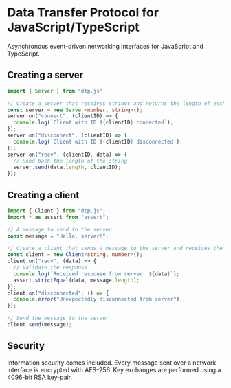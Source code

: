 # Data Transfer Protocol for JavaScript/TypeScript

Asynchronous event-driven networking interfaces for JavaScript and TypeScript.

## Creating a server

```ts
import { Server } from "dtp.js";

// Create a server that receives strings and returns the length of each string
const server = new Server<number, string>();
server.on("connect", (clientID) => {
  console.log(`Client with ID ${clientID} connected`);
});
server.on("disconnect", (clientID) => {
  console.log(`Client with ID ${clientID} disconnected`);
});
server.on("recv", (clientID, data) => {
  // Send back the length of the string
  server.send(data.length, clientID);
});
```

## Creating a client

```ts
import { Client } from "dtp.js";
import * as assert from "assert";

// A message to send to the server
const message = "Hello, server!";

// Create a client that sends a message to the server and receives the length of the message
const client = new Client<string, number>();
client.on("recv", (data) => {
  // Validate the response
  console.log(`Received response from server: ${data}`);
  assert.strictEqual(data, message.length);
});
client.on("disconnected", () => {
  console.error("Unexpectedly disconnected from server");
});

// Send the message to the server
client.send(message);
```

## Security

Information security comes included. Every message sent over a network interface is encrypted with AES-256. Key exchanges are performed using a 4096-bit RSA key-pair.
